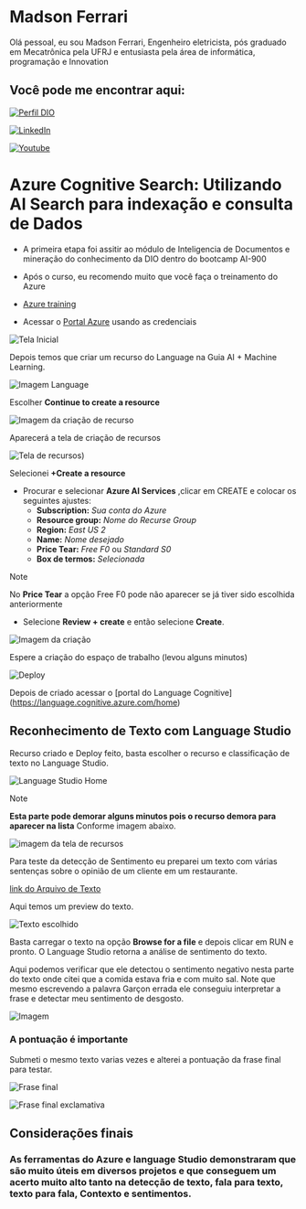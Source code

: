 # Madson Ferrari

Olá pessoal, eu sou Madson Ferrari, Engenheiro eletricista, pós graduado em Mecatrônica pela UFRJ e entusiasta pela área de informática, programação e Innovation

## Você pode me encontrar aqui:

[![Perfil DIO](https://img.shields.io/badge/-Meu%20Perfil%20na%20DIO-0077B5?style=for-the-badge&logo=gitbook&logoColor=white)](https://www.dio.me/users/madson_ferrari)

[![LinkedIn](https://img.shields.io/badge/-LinkedIn-000?style=for-the-badge&logo=linkedin&logoColor=30A3DC)](https://www.linkedin.com/in/MadsonFerrari/)

[![Youtube](https://img.shields.io/badge/YouTube-FF0000?style=for-the-badge&logo=youtube&logoColor=white)](https://www.youtube.com/@MadsonFerrari)

# Azure Cognitive Search: Utilizando AI Search para indexação e consulta de Dados


- A primeira etapa foi assitir ao módulo de Inteligencia de Documentos e mineração do conhecimento da DIO dentro do bootcamp AI-900
- Após o curso, eu recomendo muito que você faça o treinamento do Azure
- [Azure training](https://learn.microsoft.com/en-us/training/paths/document-intelligence-knowledge-mining/)

- Acessar o [Portal Azure](https://portal.azure.com) usando as credenciais

![Tela Inicial](https://github.com/MadsonFerrari/Projeto_Language_Studio/blob/main/Prints%20de%20tela/Tela%20Inicial.PNG)

Depois temos que criar um recurso do Language na Guia AI + Machine Learning.

![Imagem Language](https://github.com/MadsonFerrari/Projeto_Language_Studio/blob/main/Prints%20de%20tela/Tela%202%20Create%20resurce.PNG)

Escolher **Continue to create a resource**

![Imagem da criação de recurso](https://github.com/MadsonFerrari/Projeto_Language_Studio/blob/main/Prints%20de%20tela/Tela%203%20-%20Criando%20recurso%20de%20language.PNG)

Aparecerá a tela de criação de recursos

![Tela de recursos](https://github.com/MadsonFerrari/Projeto_Language_Studio/blob/main/Prints%20de%20tela/Tela%204.PNG))

Selecionei **+Create a resource**
- Procurar e selecionar **Azure AI Services** ,clicar em CREATE e colocar os seguintes ajustes:
    - **Subscription:** *Sua conta do Azure*
    - **Resource group:** *Nome do Recurse Group*
    - **Region:** *East US 2*
    - **Name:** *Nome desejado*
    - **Price Tear:** *Free F0* ou *Standard S0*
    - **Box de termos:** *Selecionada*

> [!NOTE]
> No **Price Tear** a opção Free F0 pode não aparecer se já tiver sido escolhida anteriormente 

- Selecione **Review + create** e então selecione **Create**.

![Imagem da criação](https://github.com/MadsonFerrari/Projeto_Language_Studio/blob/main/Prints%20de%20tela/tela%205.PNG)  

Espere a criação do espaço de trabalho (levou alguns minutos) 

![Deploy](https://github.com/MadsonFerrari/Projeto_Language_Studio/blob/main/Prints%20de%20tela/Tela%206%20-%20Deployed.PNG)

Depois de criado acessar o [portal do Language Cognitive] (https://language.cognitive.azure.com/home)

## Reconhecimento de Texto com Language Studio

Recurso criado e Deploy feito, basta escolher o recurso e classificação de texto no Language Studio.

![Language Studio Home](https://github.com/MadsonFerrari/Projeto_Language_Studio/blob/main/Prints%20de%20tela/Tela%207%20-%20Language%20Cognitive.PNG)

> [!NOTE]
> **Esta parte pode demorar alguns minutos pois o recurso demora para aparecer na lista**
> Conforme imagem abaixo.

![imagem da tela de recursos](https://github.com/MadsonFerrari/Projeto_Language_Studio/blob/main/Prints%20de%20tela/Tela%20de%20recurso.PNG) 

Para teste da detecção de Sentimento eu preparei um texto com várias sentenças sobre o opinião de um cliente em um restaurante.

[link do Arquivo de Texto](https://github.com/MadsonFerrari/Projeto_Language_Studio/blob/main/inputs/Senten%C3%A7as-2.txt)

Aqui temos um preview do texto.

![Texto escolhido](https://github.com/MadsonFerrari/Projeto_Language_Studio/blob/main/Prints%20de%20tela/Texto%20Escolhido.PNG)

Basta carregar o texto na opção **Browse for a file** e depois clicar em RUN e pronto. O Language Studio retorna a análise de sentimento do texto.

Aqui podemos verificar que ele detectou o sentimento negativo nesta parte do texto onde citei que a comida estava fria e com muito sal. Note que mesmo escrevendo a palavra Garçon errada ele conseguiu interpretar a frase e detectar meu sentimento de desgosto.

![Imagem](https://github.com/MadsonFerrari/Projeto_Language_Studio/blob/main/Prints%20de%20tela/Tela%2010.PNG)

### A pontuação é importante

Submeti o mesmo texto varias vezes e alterei a pontuação da frase final para testar.

![Frase final](https://github.com/MadsonFerrari/Projeto_Language_Studio/blob/main/Prints%20de%20tela/Tela%209.PNG)

![Frase final exclamativa](https://github.com/MadsonFerrari/Projeto_Language_Studio/blob/main/Prints%20de%20tela/Tela%2011.PNG)

## Considerações finais

### As ferramentas do Azure e language Studio demonstraram que são muito úteis em diversos projetos e que conseguem um acerto muito alto tanto na detecção de texto, fala para texto, texto para fala, Contexto e sentimentos. 


